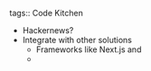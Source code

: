 tags:: Code Kitchen

- Hackernews?
- Integrate with other solutions
	- Frameworks like Next.js and
	-